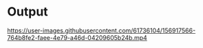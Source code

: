 # Output



https://user-images.githubusercontent.com/61736104/156917566-764b8fe2-faee-4e79-a46d-04209605b24b.mp4

